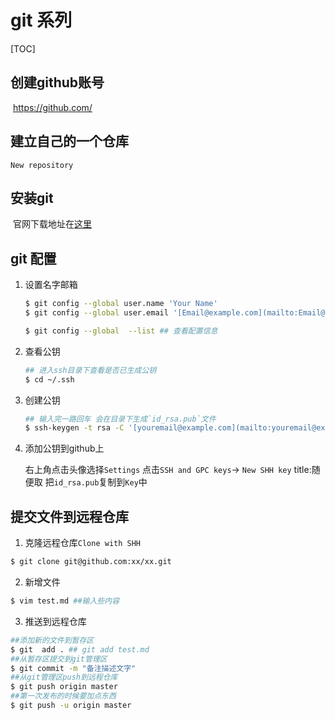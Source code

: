 # git 系列

[TOC]

##  创建github账号

​	https://github.com/

##  建立自己的一个仓库

`New repository`

##  安装git

​	官网下载地址在[这里](https://git-scm.com/downloads)

##  git 配置

1. 设置名字邮箱

   ```sh
   $ git config --global user.name 'Your Name'
   $ git config --global user.email '[Email@example.com](mailto:Email@example.com)'

   $ git config --global  --list ## 查看配置信息
   ```

2. 查看公钥

   ```sh
   ## 进入ssh目录下查看是否已生成公钥
   $ cd ~/.ssh
   ```

3. 创建公钥

    ```sh
    ## 输入完一路回车 会在目录下生成`id_rsa.pub`文件
    $ ssh-keygen -t rsa -C '[youremail@example.com](mailto:youremail@example.com)'

    ```

4. 添加公钥到github上

    右上角点击头像选择`Settings`
    点击`SSH and GPC keys`-> `New SHH key`
    title:随便取
    把`id_rsa.pub`复制到`Key`中

## 提交文件到远程仓库
1. 克隆远程仓库`Clone with SHH`

  ```sh
  $ git clone git@github.com:xx/xx.git
  ```

2. 新增文件

  ```sh
  $ vim test.md ##输入些内容
  ```
3. 推送到远程仓库

  ```sh
  ##添加新的文件到暂存区
  $ git  add . ## git add test.md
  ##从暂存区提交到git管理区
  $ git commit -m "备注描述文字"
  ##从git管理区push到远程仓库
  $ git push origin master
  ##第一次发布的时候要加点东西
  $ git push -u origin master
  ```